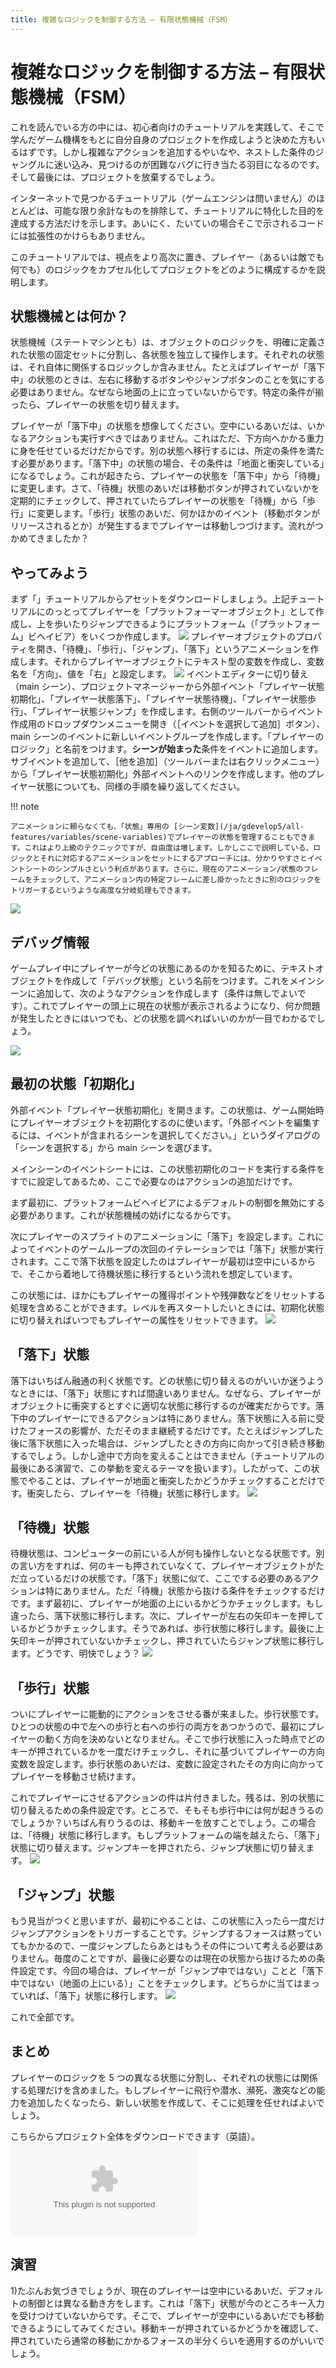 ```yaml
---
title: 複雑なロジックを制御する方法 – 有限状態機械（FSM）
---
```

# 複雑なロジックを制御する方法 – 有限状態機械（FSM）

これを読んでいる方の中には、初心者向けのチュートリアルを実践して、そこで学んだゲーム機構をもとに自分自身のプロジェクトを作成しようと決めた方もいるはずです。しかし複雑なアクションを追加するやいなや、ネストした条件のジャングルに迷い込み、見つけるのが困難なバグに行き当たる羽目になるのです。そして最後には、プロジェクトを放棄するでしょう。

インターネットで見つかるチュートリアル（ゲームエンジンは問いません）のほとんどは、可能な限り余計なものを排除して、チュートリアルに特化した目的を達成する方法だけを示します。あいにく、たいていの場合そこで示されるコードには拡張性のかけらもありません。

このチュートリアルでは、視点をより高次に置き、プレイヤー（あるいは敵でも何でも）のロジックをカプセル化してプロジェクトをどのように構成するかを説明します。

## 状態機械とは何か？

状態機械（ステートマシンとも）は、オブジェクトのロジックを、明確に定義された状態の固定セットに分割し、各状態を独立して操作します。それぞれの状態は、それ自体に関係するロジックしか含みません。たとえばプレイヤーが「落下中」の状態のときは、左右に移動するボタンやジャンプボタンのことを気にする必要はありません。なぜなら地面の上に立っていないからです。特定の条件が揃ったら、プレイヤーの状態を切り替えます。

プレイヤーが「落下中」の状態を想像してください。空中にいるあいだは、いかなるアクションも実行すべきではありません。これはただ、下方向へかかる重力に身を任せているだけだからです。別の状態へ移行するには、所定の条件を満たす必要があります。「落下中」の状態の場合、その条件は「地面と衝突している」になるでしょう。これが起きたら、プレイヤーの状態を「落下中」から「待機」に変更します。さて、「待機」状態のあいだは移動ボタンが押されていないかを定期的にチェックして、押されていたらプレイヤーの状態を「待機」から「歩行」に変更します。「歩行」状態のあいだ、何かほかのイベント（移動ボタンがリリースされるとか）が発生するまでプレイヤーは移動しつづけます。流れがつかめてきましたか？

## やってみよう

まず「[](/ja/gdevelop5/tutorials/platformer/start)」チュートリアルからアセットをダウンロードしましょう。上記チュートリアルにのっとってプレイヤーを「プラットフォーマーオブジェクト」として作成し、上を歩いたりジャンプできるようにプラットフォーム（「プラットフォーム」ビヘイビア）をいくつか作成します。 ![](/gdevelop5/tutorials/screenshot_scenes.png) プレイヤーオブジェクトのプロパティを開き、「待機」、「歩行」、「ジャンプ」、「落下」というアニメーションを作成します。それからプレイヤーオブジェクトにテキスト型の変数を作成し、変数名を「方向」、値を「右」と設定します。 ![](/gdevelop5/tutorials/player_animations.png) イベントエディターに切り替え（main シーン）、プロジェクトマネージャーから外部イベント「プレイヤー状態初期化」、「プレイヤー状態落下」、「プレイヤー状態待機」、「プレイヤー状態歩行」、「プレイヤー状態ジャンプ」を作成します。右側のツールバーからイベント作成用のドロップダウンメニューを開き（［イベントを選択して追加］ボタン）、main シーンのイベントに新しいイベントグループを作成します。「プレイヤーのロジック」と名前をつけます。**シーンが始まった**条件をイベントに追加します。サブイベントを追加して、［他を追加］（ツールバーまたは右クリックメニュー）から「プレイヤー状態初期化」外部イベントへのリンクを作成します。他のプレイヤー状態についても、同様の手順を繰り返してください。

!!! note

    アニメーションに頼らなくても、「状態」専用の [シーン変数](/ja/gdevelop5/all-features/variables/scene-variables)でプレイヤーの状態を管理することもできます。これはより上級のテクニックですが、自由度は増します。しかしここで説明している、ロジックとそれに対応するアニメーションをセットにするアプローチには、分かりやすさとイベントシートのシンプルさという利点があります。さらに、現在のアニメーション/状態のフレームをチェックして、アニメーション内の特定フレームに差し掛かったときに別のロジックをトリガーするというような高度な分岐処理もできます。

![](/gdevelop5/tutorials/main_events_state-linking.png)

## デバッグ情報

ゲームプレイ中にプレイヤーが今どの状態にあるのかを知るために、テキストオブジェクトを作成して「デバッグ状態」という名前をつけます。これをメインシーンに追加して、次のようなアクションを作成します（条件は無しでよいです）。これでプレイヤーの頭上に現在の状態が表示されるようになり、何か問題が発生したときにはいつでも、どの状態を調べればいいのかが一目でわかるでしょう。

![](/gdevelop5/tutorials/main_events_debug.png)

## 最初の状態「初期化」

外部イベント「プレイヤー状態初期化」を開きます。この状態は、ゲーム開始時にプレイヤーオブジェクトを初期化するのに使います。「外部イベントを編集するには、イベントが含まれるシーンを選択してください。」というダイアログの「シーンを選択する」から main シーンを選びます。

メインシーンのイベントシートには、この状態初期化のコードを実行する条件をすでに設定してあるため、ここで必要なのはアクションの追加だけです。

まず最初に、プラットフォームビヘイビアによるデフォルトの制御を無効にする必要があります。これが状態機械の妨げになるからです。

次にプレイヤーのスプライトのアニメーションに「落下」を設定します。これによってイベントのゲームループの次回のイテレーションでは「落下」状態が実行されます。ここで落下状態を設定したのはプレイヤーが最初は空中にいるからで、そこから着地して待機状態に移行するという流れを想定しています。

この状態には、ほかにもプレイヤーの獲得ポイントや残弾数などをリセットする処理を含めることができます。レベルを再スタートしたいときには、初期化状態に切り替えればいつでもプレイヤーの属性をリセットできます。 ![](/gdevelop5/tutorials/init_state_events.png)

## 「落下」状態

落下はいちばん融通の利く状態です。どの状態に切り替えるのがいいか迷うようなときには、「落下」状態にすれば間違いありません。なぜなら、プレイヤーがオブジェクトに衝突するとすぐに適切な状態に移行するのが確実だからです。落下中のプレイヤーにできるアクションは特にありません。落下状態に入る前に受けたフォースの影響が、ただそのまま継続するだけです。たとえばジャンプした後に落下状態に入った場合は、ジャンプしたときの方向に向かって引き続き移動するでしょう。しかし途中で方向を変えることはできません（チュートリアルの最後にある演習で、この挙動を変えるテーマを扱います）。したがって、この状態でやることは、プレイヤーが地面と衝突したかどうかチェックすることだけです。衝突したら、プレイヤーを「待機」状態に移行します。 ![](/gdevelop5/tutorials/falling_state_events.png)

## 「待機」状態

待機状態は、コンピューターの前にいる人が何も操作しないとなる状態です。別の言い方をすれば、何のキーも押されていなくて、プレイヤーオブジェクトがただ立っているだけの状態です。「落下」状態に似て、ここでする必要のあるアクションは特にありません。ただ「待機」状態から抜ける条件をチェックするだけです。まず最初に、プレイヤーが地面の上にいるかどうかチェックします。もし違ったら、落下状態に移行します。次に、プレイヤーが左右の矢印キーを押しているかどうかチェックします。そうであれば、歩行状態に移行します。最後に上矢印キーが押されていないかチェックし、押されていたらジャンプ状態に移行します。どうです、明快でしょう？ ![](/gdevelop5/tutorials/idle_state_events.png)

## 「歩行」状態

ついにプレイヤーに能動的にアクションをさせる番が来ました。歩行状態です。ひとつの状態の中で左への歩行と右への歩行の両方をあつかうので、最初にプレイヤーの動く方向を決めないとなりません。そこで歩行状態に入った時点でどのキーが押されているかを一度だけチェックし、それに基づいてプレイヤーの方向変数を設定します。歩行状態のあいだは、変数に設定されたその方向に向かってプレイヤーを移動させ続けます。

これでプレイヤーにさせるアクションの件は片付きました。残るは、別の状態に切り替えるための条件設定です。ところで、そもそも歩行中には何が起きうるのでしょうか？いちばん有りうるのは、移動キーを放すことでしょう。この場合は、「待機」状態に移行します。もしプラットフォームの端を越えたら、「落下」状態に切り替えます。ジャンプキーを押されたら、ジャンプ状態に切り替えます。 ![](/gdevelop5/tutorials/walking_state_events.png)

## 「ジャンプ」状態

もう見当がつくと思いますが、最初にやることは、この状態に入ったら一度だけジャンプアクションをトリガーすることです。ジャンプするフォースは黙っていてもかかるので、一度ジャンプしたらあとはもうその件について考える必要はありません。毎度のことですが、最後に必要なのは現在の状態から抜けるための条件設定です。今回の場合は、プレイヤーが「ジャンプ中ではない」ことと「落下中ではない（地面の上にいる）」ことをチェックします。どちらかに当てはまっていれば、「落下」状態に移行します。 ![](/gdevelop5/tutorials/jumping_state_events.png)

これで全部です。

## まとめ

プレイヤーのロジックを 5 つの異なる状態に分割し、それぞれの状態には関係する処理だけを含めました。もしプレイヤーに飛行や潜水、瀕死、激突などの能力を追加したくなったら、新しい状態を作成して、そこに処理を任せればよいでしょう。

こちらからプロジェクト全体をダウンロードできます（英語）。 ![](/gdevelop5/tutorials/fsm_tutorial_gd5.zip)

## 演習

1)たぶんお気づきでしょうが、現在のプレイヤーは空中にいるあいだ、デフォルトの制御とは異なる動き方をします。これは「落下」状態が今のところキー入力を受けつけていないからです。そこで、プレイヤーが空中にいるあいだでも移動できるようにしてみてください。移動キーが押されているかどうかを確認して、押されていたら通常の移動にかかるフォースの半分くらいを適用するのがいいでしょう。

